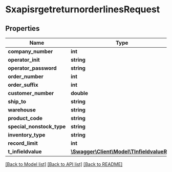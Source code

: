 # SxapisrgetreturnorderlinesRequest

## Properties
Name | Type | Description | Notes
------------ | ------------- | ------------- | -------------
**company_number** | **int** |  | [optional] 
**operator_init** | **string** |  | [optional] 
**operator_password** | **string** |  | [optional] 
**order_number** | **int** |  | [optional] 
**order_suffix** | **int** |  | [optional] 
**customer_number** | **double** |  | [optional] 
**ship_to** | **string** |  | [optional] 
**warehouse** | **string** |  | [optional] 
**product_code** | **string** |  | [optional] 
**special_nonstock_type** | **string** |  | [optional] 
**inventory_type** | **string** |  | [optional] 
**record_limit** | **int** |  | [optional] 
**t_infieldvalue** | [**\Swagger\Client\Model\TInfieldvalueReq**](TInfieldvalueReq.md) |  | [optional] 

[[Back to Model list]](../README.md#documentation-for-models) [[Back to API list]](../README.md#documentation-for-api-endpoints) [[Back to README]](../README.md)


